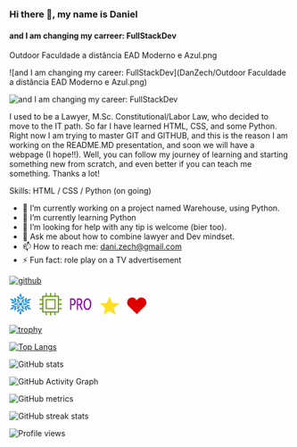 ### Hi there 👋, my name is Daniel
#### and I am changing my carreer: FullStackDev

Outdoor Faculdade a distância EAD Moderno e Azul.png

![and I am changing my career: FullStackDev](DanZech/Outdoor Faculdade a distância EAD Moderno e Azul.png)

![and I am changing my career: FullStackDev](https://arturssmirnovs.github.io/github-profile-readme-generator/images/banner.png)


I used to be a Lawyer, M.Sc. Constitutional/Labor Law, who decided to move to the IT path. So far I have learned HTML, CSS, and some Python. Right now I am trying to master GIT and GITHUB, and this is the reason I am working on the README.MD presentation, and soon we will have a webpage (I hope!!). Well, you can follow my journey of learning and starting something new from scratch, and even better if you can teach me something. Thanks a lot!

Skills: HTML / CSS / Python (on going)

- 🔭 I’m currently working on a project named Warehouse, using Python. 
- 🌱 I’m currently learning Python 
- 🤔 I’m looking for help with any tip is welcome (bier too).  
- 💬 Ask me about how to combine lawyer and Dev mindset. 
- 📫 How to reach me: dani.zech@gmail.com 
- ⚡ Fun fact: role play on a TV advertisement 

[<img src='https://cdn.jsdelivr.net/npm/simple-icons@3.0.1/icons/github.svg' alt='github' height='40'>](https://github.com/DanZech)  

<a href='https://archiveprogram.github.com/'><img src='https://raw.githubusercontent.com/acervenky/animated-github-badges/master/assets/acbadge.gif' width='40' height='40'></a> <a href='https://docs.github.com/en/developers'><img src='https://raw.githubusercontent.com/acervenky/animated-github-badges/master/assets/devbadge.gif' width='40' height='40'></a> <a href='https://github.com/pricing'><img src='https://raw.githubusercontent.com/acervenky/animated-github-badges/master/assets/pro.gif' width='40' height='40'></a> <a href='https://stars.github.com/'><img src='https://raw.githubusercontent.com/acervenky/animated-github-badges/master/assets/starbadge.gif' width='35' height='35'></a> <a href='https://docs.github.com/en/github/supporting-the-open-source-community-with-github-sponsors'><img src='https://raw.githubusercontent.com/acervenky/animated-github-badges/master/assets/sponsorbadge.gif' width='35' height='35'></a> 

[![trophy](https://github-profile-trophy.vercel.app/?username=DanZech)](https://github.com/ryo-ma/github-profile-trophy)

[![Top Langs](https://github-readme-stats.vercel.app/api/top-langs/?username=DanZech)](https://github.com/anuraghazra/github-readme-stats)

![GitHub stats](https://github-readme-stats.vercel.app/api?username=DanZech&show_icons=true&count_private=true)  

![GitHub Activity Graph](https://activity-graph.herokuapp.com/graph?username=DanZech)  

![GitHub metrics](https://metrics.lecoq.io/DanZech)  

![GitHub streak stats](https://streak-stats.demolab.com/?user=DanZech)  

![Profile views](https://gpvc.arturio.dev/DanZech)  
